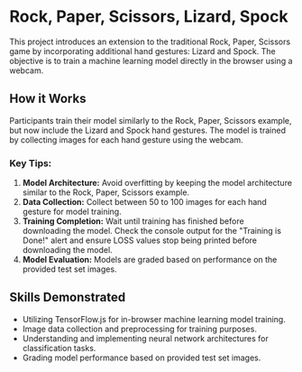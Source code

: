 # Rock, Paper, Scissors, Lizard, Spock

This project introduces an extension to the traditional Rock, Paper, Scissors game by incorporating additional hand gestures: Lizard and Spock. The objective is to train a machine learning model directly in the browser using a webcam.

## How it Works

Participants train their model similarly to the Rock, Paper, Scissors example, but now include the Lizard and Spock hand gestures. The model is trained by collecting images for each hand gesture using the webcam. 

### Key Tips:
1. **Model Architecture:** Avoid overfitting by keeping the model architecture similar to the Rock, Paper, Scissors example.
2. **Data Collection:** Collect between 50 to 100 images for each hand gesture for model training.
3. **Training Completion:** Wait until training has finished before downloading the model. Check the console output for the "Training is Done!" alert and ensure LOSS values stop being printed before downloading the model.
4. **Model Evaluation:** Models are graded based on performance on the provided test set images.

## Skills Demonstrated
- Utilizing TensorFlow.js for in-browser machine learning model training.
- Image data collection and preprocessing for training purposes.
- Understanding and implementing neural network architectures for classification tasks.
- Grading model performance based on provided test set images.

